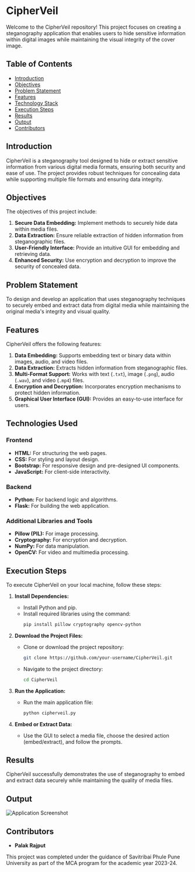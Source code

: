 # CipherVeil

Welcome to the CipherVeil repository! This project focuses on creating a steganography application that enables users to hide sensitive information within digital images while maintaining the visual integrity of the cover image.

## Table of Contents

- [Introduction](#introduction)
- [Objectives](#objectives)
- [Problem Statement](#problem-statement)
- [Features](#features)
- [Technology Stack](#technology-stack)
- [Execution Steps](#execution-steps)
- [Results](#results)
- [Output](#output)
- [Contributors](#contributors)

## Introduction

CipherVeil is a steganography tool designed to hide or extract sensitive information from various digital media formats, ensuring both security and ease of use. The project provides robust techniques for concealing data while supporting multiple file formats and ensuring data integrity.

## Objectives

The objectives of this project include:

1. **Secure Data Embedding:** Implement methods to securely hide data within media files.
2. **Data Extraction:** Ensure reliable extraction of hidden information from steganographic files.
3. **User-Friendly Interface:** Provide an intuitive GUI for embedding and retrieving data.
4. **Enhanced Security:** Use encryption and decryption to improve the security of concealed data.

## Problem Statement

To design and develop an application that uses steganography techniques to securely embed and extract data from digital media while maintaining the original media's integrity and visual quality.

## Features

CipherVeil offers the following features:

1. **Data Embedding:** Supports embedding text or binary data within images, audio, and video files.
2. **Data Extraction:** Extracts hidden information from steganographic files.
3. **Multi-Format Support:** Works with text (`.txt`), image (`.png`), audio (`.wav`), and video (`.mp4`) files.
4. **Encryption and Decryption:** Incorporates encryption mechanisms to protect hidden information.
5. **Graphical User Interface (GUI):** Provides an easy-to-use interface for users.

## Technologies Used

### Frontend
- **HTML:** For structuring the web pages.
- **CSS:** For styling and layout design.
- **Bootstrap:** For responsive design and pre-designed UI components.
- **JavaScript:** For client-side interactivity.

### Backend
- **Python:** For backend logic and algorithms.
- **Flask:** For building the web application.

### Additional Libraries and Tools
- **Pillow (PIL):** For image processing.
- **Cryptography:** For encryption and decryption.
- **NumPy:** For data manipulation.
- **OpenCV:** For video and multimedia processing.

## Execution Steps

To execute CipherVeil on your local machine, follow these steps:

1. **Install Dependencies:**
   - Install Python and pip.
   - Install required libraries using the command:
     ```bash
     pip install pillow cryptography opencv-python
     ```

2. **Download the Project Files:**
   - Clone or download the project repository:
     ```bash
     git clone https://github.com/your-username/CipherVeil.git
     ```
   - Navigate to the project directory:
     ```bash
     cd CipherVeil
     ```

3. **Run the Application:**
   - Run the main application file:
     ```bash
     python cipherveil.py
     ```

4. **Embed or Extract Data:**
   - Use the GUI to select a media file, choose the desired action (embed/extract), and follow the prompts.

## Results

CipherVeil successfully demonstrates the use of steganography to embed and extract data securely while maintaining the quality of media files.

## Output 

![Application Screenshot](application_screenshot.png)

## Contributors

- **Palak Rajput**  

This project was completed under the guidance of Savitribai Phule Pune University as part of the MCA program for the academic year 2023-24.
